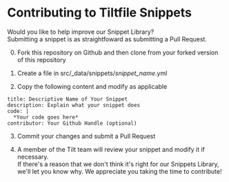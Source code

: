 # Contributing to Tiltfile Snippets
Would you like to help improve our Snippet Library?  
Submitting a snippet is as straightfoward as submitting a Pull Request.

0. Fork this repository on Github and then clone from your forked version of this repository

1. Create a file in src/_data/snippets/*snippet_name*.yml

2. Copy the following content and modify as applicable
```
title: Descriptive Name of Your Snippet
description: Explain what your snippet does
code: |
  *Your code goes here*
contributor: Your Github Handle (optional)
```

3. Commit your changes and submit a Pull Request

4. A member of the Tilt team will review your snippet and modify it if necessary.  
If there's a reason that we don't think it's right for our Snippets Library, we'll let you know why. We appreciate you taking the time to contribute!